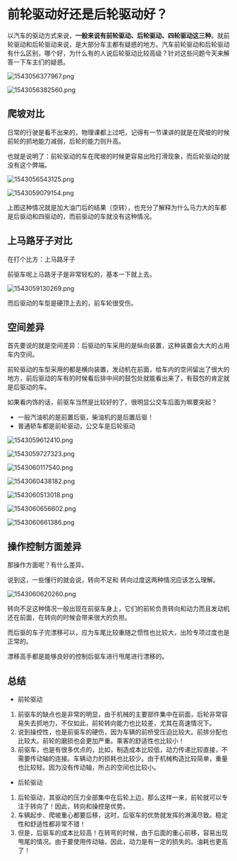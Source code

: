 # 前轮驱动好还是后轮驱动好？

以汽车的驱动方式来说，**一般来说有前轮驱动、后轮驱动、四轮驱动这三种**。就前轮驱动和后轮驱动来说，是大部分车主都有疑惑的地方。汽车前轮驱动和后轮驱动有什么区别，哪个好，为什么有的人说后轮驱动比较高级？针对这些问题今天来解答一下车主们的疑惑。

![1543056377967.png](image/1543056377967.png)


![1543056382560.png](image/1543056382560.png)


## 爬坡对比

日常的行驶是看不出来的，物理课都上过吧，记得有一节课讲的就是在爬坡的时候前轮的抓地能力减弱，后轮的能力则升高。

也就是说明了：前轮驱动的车在爬坡的时候更容易出险打滑现象，而后轮驱动的就没有这个弊端。

![1543056543125.png](image/1543056543125.png)

![1543059079154.png](image/1543059079154.png)

上图这种情况就是加大油门后的结果（空转），也充分了解释为什么马力大的车都是后驱动和四驱动的，而前驱动的车就没有这种情况。

## 上马路牙子对比

在打个比方：上马路牙子

前驱车呢上马路牙子是非常轻松的，基本一下就上去。

![1543059130269.png](image/1543059130269.png)

而后驱动的车型是硬顶上去的，前车轮很受伤。


## 空间差异

首先要说的就是空间差异：后驱动的车采用的是纵向装置，这种装置会大大的占用车内空间。

前轮驱动的车型采用的都是横向装置，发动机在前面，给车内的空间留出了很大的地方，前后驱动的车有的时候看后排中间的鼓包处就能看出来了，有鼓包的肯定就是后驱动的车。

如果看内饰的话，前驱车当然是比较好的了。很明显公交车后面为嘛要突起？

* 一般汽油机的是前置后驱，柴油机的是后置后驱！
* 普通轿车都是前轮驱动，公交车是后轮驱动

![1543059612410.png](image/1543059612410.png)

![1543059727323.png](image/1543059727323.png)

![1543060117540.png](image/1543060117540.png)

![1543060438182.png](image/1543060438182.png)

![1543060513018.png](image/1543060513018.png)

![1543060656602.png](image/1543060656602.png)

![1543060661386.png](image/1543060661386.png)



## 操作控制方面差异

那操作方面呢？有什么差异。

说到这，一些懂行的就会说，转向不足和 转向过度这两种情况应该怎么理解。

![1543060620260.png](image/1543060620260.png)

转向不足这种情况一般出现在前驱车身上，它们的前轮负责转向和动力而且发动机还在前面，在转向的时候会带来很大的负担。

而后驱的车子完漂移可以，应为车尾比较重随之惯性也比较大，出险专项过度也是正常的。

漂移高手都是能够良好的控制后驱车进行甩尾进行漂移的。

## 总结

* 前轮驱动

1. 前驱车的缺点也是非常的明显，由于机械的主要部件集中在前面，后轮非常容易失去抓地力，不仅如此，前轮转向能力也比较差，尤其在高速情况下。
2. 说到操控性，也是前驱车的硬伤，因为车辆的前桥受压迫比较大。前排分配也比较大。前轮的磨损也会更加严重。乘客的舒适性也比较小！
3. 前驱车，也是有很多优点的，比如，制造成本比较低，动力传递比较直接，不需要传动轴的连接。车辆动力的损耗也比较少。由于机械构造比较简单，重量也比较轻。因为没有传动轴，所占的空间也比较小。

* 后轮驱动

1. 后轮驱动，其驱动的压力全部集中在后轮上边，那么这样一来，前轮就可以专注于转向了！因此，转向和操控是优势。
2. 车辆起步、爬坡重心都要后移，这时，后驱车的优势就发挥的淋漓尽致。稳定性和舒适性都非常不错！
3. 但是，后驱车的成本比较高！在转弯的时候，由于后面的重心前移，容易出现甩尾的情况。由于要使用传动轴，因此，动力是有一定的损失的。油耗也更高了！
